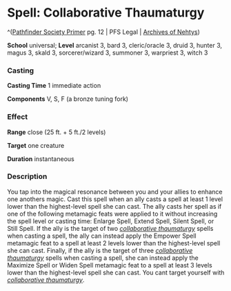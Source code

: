 # Spell: Collaborative Thaumaturgy

^([Pathfinder Society Primer][ss-collaborative-thaumaturgy] pg. 12 | PFS Legal | [Archives of Nehtys][sn-collaborative-thaumaturgy])

**School** universal; **Level** arcanist 3, bard 3, cleric/oracle 3, druid 3, hunter 3, magus 3, skald 3, sorcerer/wizard 3, summoner 3, warpriest 3, witch 3

### Casting

**Casting Time** 1 immediate action   

**Components** V, S, F (a bronze tuning fork) 

### Effect

**Range** close (25 ft. + 5 ft./2 levels)  

**Target** one creature  

**Duration** instantaneous 

### Description

You tap into the magical resonance between you and your allies to enhance one anothers magic. Cast this spell when an ally casts a spell at least 1 level lower than the highest-level spell she can cast. The ally casts her spell as if one of the following metamagic feats were applied to it without increasing the spell level or casting time: Enlarge Spell, Extend Spell, Silent Spell, or Still Spell. If the ally is the target of two _[collaborative thaumaturgy]_ spells when casting a spell, the ally can instead apply the Empower Spell metamagic feat to a spell at least 2 levels lower than the highest-level spell she can cast. Finally, if the ally is the target of three _[collaborative thaumaturgy]_ spells when casting a spell, she can instead apply the Maximize Spell or Widen Spell metamagic feat to a spell at least 3 levels lower than the highest-level spell she can cast. You cant target yourself with _[collaborative thaumaturgy]_.

[ss-collaborative-thaumaturgy]: http://paizo.com/products/btpy8yw6
[sn-collaborative-thaumaturgy]: http://www.archivesofnethys.com/SpellDisplay.aspx?ItemName=Collaborative%20Thaumaturgy
[collaborative thaumaturgy]: http://www.archivesofnethys.com/SpellDisplay.aspx?ItemName=collaborative%20thaumaturgy